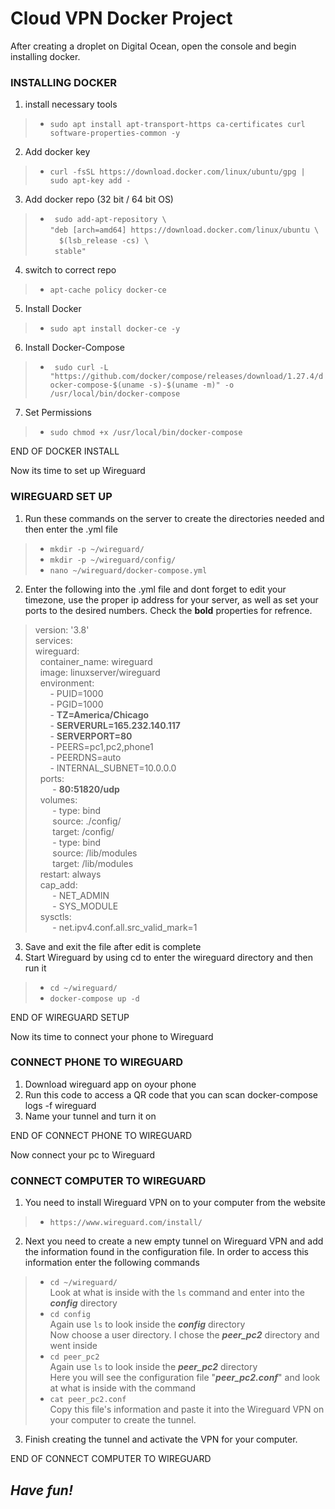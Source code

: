 # **Cloud VPN Docker Project**
After creating a droplet on Digital Ocean, open the console and begin installing docker.

### **INSTALLING DOCKER**
1) install necessary tools <br>
>-    `sudo apt install apt-transport-https ca-certificates curl software-properties-common -y` <br>
2) Add docker key <br>
>-    `curl -fsSL https://download.docker.com/linux/ubuntu/gpg | sudo apt-key add -` <br>
3) Add docker repo (32 bit / 64 bit OS) <br>
>-   ` sudo add-apt-repository \` <br> `"deb [arch=amd64] https://download.docker.com/linux/ubuntu \` <br> `  $(lsb_release -cs) \` <br> ` stable"` <br>
4) switch to correct repo <br>
>-   `apt-cache policy docker-ce` <br>
5) Install Docker <br>
>-   `sudo apt install docker-ce -y` <br>
6) Install Docker-Compose <br>
>-   ` sudo curl -L "https://github.com/docker/compose/releases/download/1.27.4/docker-compose-$(uname -s)-$(uname -m)" -o /usr/local/bin/docker-compose` <br>
7) Set Permissions <br>
>-   `sudo chmod +x /usr/local/bin/docker-compose` <br>

END OF DOCKER INSTALL
 
 
Now its time to set up Wireguard

### **WIREGUARD SET UP**
1) Run these commands on the server to create the directories needed and then enter the .yml file 
>-    `mkdir -p ~/wireguard/`
>-    `mkdir -p ~/wireguard/config/`
>-    `nano ~/wireguard/docker-compose.yml`
2) Enter the following into the .yml file and dont forget to edit your timezone, use the proper ip address for your server, as well as set your ports to the desired numbers. Check the **bold** properties for refrence.
  >    version: '3.8' <br>
  >    services: <br>
  >    wireguard: <br>
  >    &nbsp;&nbsp;container_name: wireguard <br>
  >    &nbsp;&nbsp;image: linuxserver/wireguard <br>
  >    &nbsp;&nbsp;environment: <br>
  >    &nbsp;&nbsp;&nbsp;&nbsp;&nbsp;&nbsp;- PUID=1000 <br>
  >    &nbsp;&nbsp;&nbsp;&nbsp;&nbsp;&nbsp;- PGID=1000 <br>
  >    &nbsp;&nbsp;&nbsp;&nbsp;&nbsp;&nbsp;- **TZ=America/Chicago** <br>
  >    &nbsp;&nbsp;&nbsp;&nbsp;&nbsp;&nbsp;- **SERVERURL=165.232.140.117** <br>
  >    &nbsp;&nbsp;&nbsp;&nbsp;&nbsp;&nbsp;- **SERVERPORT=80** <br>
  >    &nbsp;&nbsp;&nbsp;&nbsp;&nbsp;&nbsp;- PEERS=pc1,pc2,phone1 <br>
  >    &nbsp;&nbsp;&nbsp;&nbsp;&nbsp;&nbsp;- PEERDNS=auto <br>
  >    &nbsp;&nbsp;&nbsp;&nbsp;&nbsp;&nbsp;- INTERNAL_SUBNET=10.0.0.0 <br>
  >    &nbsp;&nbsp;ports: <br>
  >    &nbsp;&nbsp;&nbsp;&nbsp;&nbsp;&nbsp; - **80:51820/udp** <br>
  >    &nbsp;&nbsp;volumes: <br>
  >    &nbsp;&nbsp;&nbsp;&nbsp;&nbsp;&nbsp; - type: bind <br>
  >    &nbsp;&nbsp;&nbsp;&nbsp;&nbsp;&nbsp; source: ./config/ <br>
  >    &nbsp;&nbsp;&nbsp;&nbsp;&nbsp;&nbsp; target: /config/ <br>
  >    &nbsp;&nbsp;&nbsp;&nbsp;&nbsp;&nbsp; - type: bind <br>
  >    &nbsp;&nbsp;&nbsp;&nbsp;&nbsp;&nbsp; source: /lib/modules <br>
  >    &nbsp;&nbsp;&nbsp;&nbsp;&nbsp;&nbsp; target: /lib/modules <br>
  >    &nbsp;&nbsp;restart: always <br>
  >    &nbsp;&nbsp;cap_add: <br>
  >    &nbsp;&nbsp;&nbsp;&nbsp;&nbsp;&nbsp; - NET_ADMIN <br>
  >    &nbsp;&nbsp;&nbsp;&nbsp;&nbsp;&nbsp; - SYS_MODULE <br>
  >    &nbsp;&nbsp;sysctls: <br>
  >    &nbsp;&nbsp;&nbsp;&nbsp;&nbsp;&nbsp; - net.ipv4.conf.all.src_valid_mark=1 <br>
 
 3) Save and exit the file after edit is complete
 4) Start Wireguard by using cd to enter the wireguard directory and then run it <br>
 >-   `cd ~/wireguard/`
 >-   `docker-compose up -d` <br>
 
END OF WIREGUARD SETUP

Now its time to connect your phone to Wireguard

### **CONNECT PHONE TO WIREGUARD**
1) Download wireguard app on oyour phone
2) Run this code to access a QR code that you can scan
      docker-compose logs -f wireguard
3) Name your tunnel and turn it on 

END OF CONNECT PHONE TO WIREGUARD

Now connect your pc to Wireguard

### **CONNECT COMPUTER TO WIREGUARD**
1) You need to install Wireguard VPN on to your computer from the website <br>
>- `https://www.wireguard.com/install/`
2) Next you need to create a new empty tunnel on Wireguard VPN and add the information found in the configuration file. In order to access this information enter the following commands
>- `cd ~/wireguard/` <br>
> Look at what is inside with the `ls` command and enter into the ***config*** directory <br>
>- `cd config` <br>
> Again use `ls` to look inside the ***config*** directory <br>
> Now choose a user directory. I chose the ***peer_pc2*** directory and went inside <br>
>- `cd peer_pc2` <br> 
> Again use `ls` to look inside the ***peer_pc2*** directory <br>
> Here you will see the configuration file "***peer_pc2.conf***" and look at what is inside with the command <br>
>- `cat peer_pc2.conf` <br> 
> Copy this file's information and paste it into the Wireguard VPN on your computer to create the tunnel. <br>
3) Finish creating the tunnel and activate the VPN for your computer.

END OF CONNECT COMPUTER TO WIREGUARD

## ***Have fun!***

